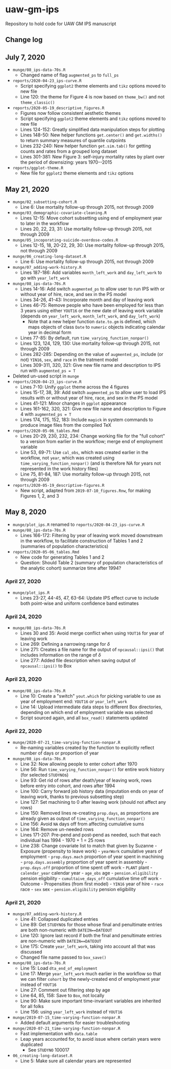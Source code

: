 
# uaw-gm-ips
Repository to hold code for UAW GM IPS manuscript

## Change log

## July 7, 2020

- `munge/08_ips-data-70s.R`
	- Changed name of flag `augmented_ps` to `full_ps`
- `reports/2020-04-23_ips-curve.R`
	- Script specifying `ggplot2` theme elements and `tikz` options moved to new file
	- Line 120: the theme for Figure 4 is now based on `theme_bw()` and not `theme_classic()`
- `reports/2020-05-19_descriptive_figures.R`
	- Figures now follow consistent aesthetic themes
	- Script specifying `ggplot2` theme elements and `tikz` options moved to new file
	- Lines 124-152: Greatly simplified data manipulation steps for plotting
	- Lines 148-50: New helper functions `get.center()` and `get.widths()` to return summary measures of quantile cutpoints
	- Lines 232-240: New helper function `get.sim.tab()` for getting counts and rates from a grouped long dataset
	- Lines 301-381: New Figure 3: self-injury mortality rates by plant over the period of downsizing: years 1970--2015
- `reports/ggplot-theme.R`
	- New file for `ggplot2` theme elements and `tikz` options

## May 21, 2020

- `munge/02_subsetting-cohort.R`
	- Line 6: Use mortality follow-up through 2015, not through 2009
- `munge/03_demographic-covariate-cleaning.R`
	- Lines 12-15: Move cohort subsetting using end of employment year to later in the workflow
	- Lines 20, 22, 23, 31: Use mortality follow-up through 2015, not through 2009
- `munge/05_incoporating-suicide-overdose-codes.R`
	- Lines 12-15, 18, 20-22, 29, 30: Use mortality follow-up through 2015, not through 2009
- `munge/06_creating-long-dataset.R`
	- Line 6: Use mortality follow-up through 2015, not through 2009
- `munge/07_adding-work-history.R`
	- Lines 187-186: Add variables `month_left_work` and `day_left_work` to go with `year_left_work`
- `munge/08_ips-data-70s.R`
	- Lines 14-16: Add switch `augmented_ps` to allow user to run IPS with or without year of hire, race, and sex in the PS model
	- Lines 34-26, 41-43: Incorporate month and day of leaving work
	- Lines 46-75: Remove people who have been employed for less than 3 years using either `YOUT16` or the new date of leaving work variable (depends on `year_left_work`, `month_left_work`, and `day_left_work`)
		- Note that a new helper function `date.to.gm` is defined, which maps objects of class `Date` to `numeric` objects indicating calendar year in decimal form
	- Lines 77-85: By default, run `time_varying_function_nonpar()`
	- Lines 123, 124, 129, 130: Use mortality follow-up through 2015, not through 2009
	- Lines 282-285: Depending on the value of `augmented_ps`, include (or not) `YIN16`, `sex`, and `race` in the tratment model
	- Lines 309-311, 320, 321: Give new file name and description to IPS run with `augmented_ps = T`
- Deleted un-used script in `munge`
- `reports/2020-04-23_ips-curve.R`
	- Lines 7-10: Unify `ggplot` theme across the 4 figures
	- Lines 15-17, 38, 39: Add switch `augmented_ps` to allow user to load IPS results with or without year of hire, race, and sex in the PS model
	- Lines 41-121: Minor changes in `ggplot` appearance
	- Lines 161-162, 320, 321: Give new file name and description to Figure 4 with `augmented_ps = T`
	- Lines 174, 175, 152, 183: Include `magick` in system commands to produce image files from the compiled TeX
- `reports/2020-05-06_tables.Rmd`
	- Lines 20-29, 230, 232, 234: Change working file for the "full cohort" to a version from earlier in the workflow; merge end of employment variable
	- Line 53, 69-71: Use `cal_obs`, which was created earlier in the workflow, not `year`, which was created using `time_varying_function_nonpar()` (and is therefore NA for years not represented in the work history files)
	- Line 75, 81-84, 187: Use mortality follow-up through 2015, not through 2009
- `reports/2020-05-19_descriptive-figures.R`
	- New script, adapted from `2019-07-10_figures.Rnw`, for making Figures 1, 2, and 3

## May 8, 2020

- `munge/plot_ips.R` renamed to `reports/2020-04-23_ips-curve.R`
- `munge/08_ips-data-70s.R`
	- Lines 166-172: Filtering by year of leaving work moved downstream in the workflow, to facilitate construction of Tables 1 and 2 (summaries of population characteristics)
- `reports/2020-05-06_tables.Rmd`
	- New code for generating Tables 1 and 2
	- Question: Should Table 2 (summary of population characteristics of the analytic cohort) summarize time after 1994?

### April 27, 2020

- `munge/plot_ips.R`
	- Lines 23-27, 44-45, 47, 63-64: Update IPS effect curve to include both point-wise and uniform confidence band estimates

### April 24, 2020

- `munge/08_ips-data-70s.R`
	- Lines 30 and 35: Avoid merge conflict when using `YOUT16` for year of leaving work
	- Line 269: Defining a narrowing range for $\delta$
	- Line 271: Creates a file name for the output of `npcausal::ipsi()` that includes information on the range of $\delta$
	- Line 277: Added file description when saving output of `npcausal::ipsi()` to Box

### April 23, 2020

- `munge/08_ips-data-70s.R`
	- Line 10: Create a "switch" `yout.which` for picking variable to use as year of employment end: `YOUT16` _or_ `year_left_work`
	- Line 14: Upload intermediate data steps to different Box directories, depending on which end of employment variable was selected
	- Script sourced again, and all `box_read()` statements updated

### April 22, 2020

- `munge/2020-07-21_time-varying-function-nonpar.R`
	- Re-naming variables created by the function to explicitly reflect number of days or proportion of year
- `munge/08_ips-data-70s.R`
	- Line 32: Now allowing people to enter cohort after 1970
	- Line 56: Run `time_varying_function_nonpar()` for entire work history (for selected `STUDYNO`s)
	- Line 93: Get rid of rows after death/year of leaving work, rows before entry into cohort, and rows after 1994
	- Line 100: Carry forward job history data (imputation ends on year of leaving work, thanks to previous subsetting step)
	- Line 127: Set machining to 0 after leaving work (should not affect any rows)
	- Line 150: Removed lines re-creating `prop.days`, as proportions are already given as output of `time_varying_function_nonpar()`
	- Line 156: Avoid `NA` days off from affecting cumulative sums
	- Line 164: Remove un-needed rows
	- Lines 171-207: Pre-pend and post-pend as needed, such that each individual has 1994 - 1970 + 1 = 25 rows
	- Line 238: Change covariate list to match that given by Suzanne
			- Exposure (propensity to leave work)
				- `yearWork` cumulative years of employment
				- `prop.days.mach` proportion of year spent in machining
				- `prop.days.assembly` proportion of year spent in assembly
				- `prop.days.off` proportion of time spent off work
				- `PLANT` plant
				- `calendar_year` calendar year
				- `age_obs` age
				- `pension.eligibility` pension eligibility
				- `cumultaive_days_off` cumulative time off work
			- Outcome
				- Propensities (from first model)
				- `YIN16` year of hire
				- `race` race
				- `sex` sex
				- `pension.eligibility` pension eligibility

### April 21, 2020

- `munge/07_adding-work-history.R`
	- Line 41: Collapsed duplicated entries
	- Line 89: Get `STUDYNO`s for those whose final and penultimate entries are both non-numeric with `DATEIN==DATEOUT`
	- Line 120: Ignore last record if both the final and penultimate entries are non-numeric with `DATEIN==DATEOUT`
	- Line 175: Create `year_left_work`, taking into account all that was discussed
	- Changed file name passed to `box_save()`
- `munge/08_ips-data-70s.R`
	- Line 15: Load `dta_end_of_employment`
	- Line 17: Merge `year_left_work` much earlier in the workflow so that we can filter `cohort` by the newly-created end of employment year instead of `YOUT16`
	- Line 27: Comment out filtering step by age
	- Line 64, 85, 158: Save to `Box`, not locally
	- Line 90: Make sure important time-invariant variables are inherited for all folks
	- Line 156: using `year_left_work` instead of `YOUT16`
- `munge/2019-07-15_time-varying-function-nonpar.R`
	- Added default arguments for easier troubleshooting
- `munge/2020-07-21_time-varying-function-nonpar.R`
	- Fast implementation with `data.table`
	- Leap years accounted for, to avoid issue where certain years were duplicated
		- See `STUDYNO` 100017
- `06_creating-long-dataset.R`
	- Line 5: Make sure all calendar years are represented
